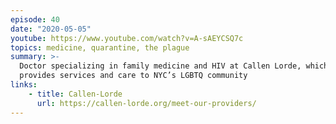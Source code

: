 ```yaml
---
episode: 40
date: "2020-05-05"
youtube: https://www.youtube.com/watch?v=A-sAEYCSQ7c
topics: medicine, quarantine, the plague
summary: >-
  Doctor specializing in family medicine and HIV at Callen Lorde, which
  provides services and care to NYC’s LGBTQ community
links:
    - title: Callen-Lorde
      url: https://callen-lorde.org/meet-our-providers/
---
```

